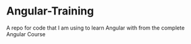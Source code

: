 # Angular-Training
A repo for code that I am using to learn Angular with from the complete Angular Course
